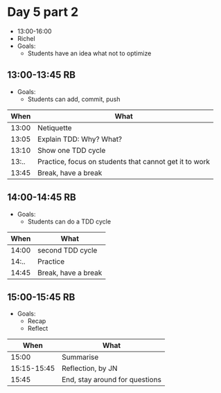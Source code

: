 # Day 5 part 2

 * 13:00-16:00
 * Richel
 * Goals: 
   * Students have an idea what not to optimize

## 13:00-13:45 RB

 * Goals: 
   * Students can add, commit, push

When |What
-----|-------------------------
13:00|Netiquette
13:05|Explain TDD: Why? What? 
13:10|Show one TDD cycle
13:..|Practice, focus on students that cannot get it to work
13:45|Break, have a break

## 14:00-14:45 RB

 * Goals: 
   * Students can do a TDD cycle

When |What
-----|-------------------------
14:00|second TDD cycle
14:..|Practice
14:45|Break, have a break

## 15:00-15:45 RB

 * Goals: 
   * Recap
   * Reflect

When       |What
-----------|-------------------------
15:00      |Summarise
15:15-15:45|Reflection, by JN
15:45      |End, stay around for questions

